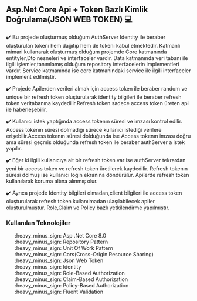 ## Asp.Net Core Api + Token Bazlı Kimlik Doğrulama(JSON WEB TOKEN) :computer:

:heavy_check_mark: Bu projede oluşturmuş olduğum AuthServer Identity ile beraber oluşturulan tokenı hem dağıtıp hem de tokenı kabul etmektedir.
Katmanlı mimari kullanarak oluşturmuş olduğum projemde Core katmanında entityler,Dto nesneleri ve interfaceler vardır.
Data katmanında veri tabanı ile ilgili işlemler,tanımlamış olduğum repository interfacelerin implementleri  vardır.
Service katmanında ise core katmanındaki service ile ilgili interfaceler implement edilmiştir.

:heavy_check_mark: Projede Apilerden verileri almak için access token ile beraber random ve unique bir refresh token oluşturularak identity bilgileri ile beraber refresh token veritabanına kaydedilir.Refresh token sadece access token üreten api ile haberleşebilir.

:heavy_check_mark: Kullanıcı istek yaptığında access tokenın süresi ve imzası kontrol edilir.
Access tokenın süresi dolmadığı sürece kullanıcı istediği verilere erişebilir.Access tokenın süresi dolduğunda ise Access tokenın imzası doğru ama süresi geçmiş olduğunda refresh token ile beraber authServer a istek yapılır.

:heavy_check_mark: Eğer ki ilgili kullanıcıya ait bir refresh token var ise authServer tekrardan yeni bir access token ve refresh token üretilerek kaydedilir.
Refresh tokenın süresi dolmuş ise kullanıcı login ekranına döndürülür.
Apilerde refresh token kullanılarak koruma altına alınmış olur.

:heavy_check_mark: Ayrıca projede Identity bilgileri olmadan,client bilgileri ile access token oluşturularak refresh token kullanılmadan ulaşılabilecek apiler oluşturulmuştur.
Role,Claim ve Policy bazlı yetkilendirme yapılmıştır.

### Kullanılan Teknolojiler
<ul>
:heavy_minus_sign: Asp .Net Core 8.0 </br>
:heavy_minus_sign: Repository Pattern </br>
:heavy_minus_sign: Unit Of Work Pattern </br>
:heavy_minus_sign: Cors(Cross-Origin Resource Sharing) </br>
:heavy_minus_sign: Json Web Token </br>
:heavy_minus_sign: Identity </br>
:heavy_minus_sign: Role-Based Authorization </br>
:heavy_minus_sign: Claim-Based Authorization </br>
:heavy_minus_sign: Policy-Based Authorization </br>
:heavy_minus_sign: Fluent Validation </br>
</ul>















 
